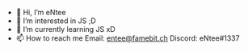 - 👋 Hi, I’m eNtee
- 👀 I’m interested in JS  ;D
- 🌱 I’m currently learning JS xD
- 📫 How to reach me Email: entee@famebit.ch Discord: eNtee#1337
